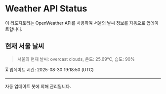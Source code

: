 
# Weather API Status

이 리포지토리는 OpenWeather API를 사용하여 서울의 날씨 정보를 자동으로 업데이트합니다.

## 현재 서울 날씨
> 서울의 현재 날씨: overcast clouds, 온도: 25.69°C, 습도: 90%

⏳ 업데이트 시간: 2025-08-30 19:18:50 (UTC)

---
자동 업데이트 봇에 의해 관리됩니다.
